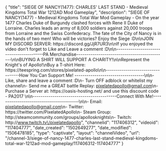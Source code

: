 {
    "title": "SIEGE OF NANCY(1477): CHARLES' LAST STAND - Medieval Kingdoms Total War 1212AD Mod Gameplay",
    "description": "SIEGE OF NANCY(1477) - Medieval Kingdoms Total War Mod Gameplay - On the year 1477 Charles Duke of Burgundy clashed forces with Rene II Duke of Lorraine. Charles leads an army of 8,000 soldiers against 20,000 troops from Lorraine and the Swiss Confederacy. The fate of the City of Nancy is in the hands of two men! Who will be victories? Enjoy the Siege :D\n\nJOIN MY DISCORD SERVER: https:\/\/discord.gg\/JjR7UR3\n\nIf you enjoyed the video don't forget to Like and Leave a comment :D\n\n-----------------------------------------PA Merchandise---------------------------------------------\n\nBUYING A SHIRT WILL SUPPORT A CHARITY!\n\nRepresent the Knight's of Apollo!\nBuy a T-shirt Here: https:\/\/teespring.com\/stores\/pixelated-apollo\n\n----------------------------------How You Can Support Me! -----------------------------------\n\n- Like, share and leave a comment :D\n- Turn OFF adblock or whitelist my channel\n- Send me a GREAT battle Replay: pixelatedapollo@gmail.com\n- Purchase a Server at: https:\/\/oasis-hosting.net\/ and use this discount code - PA2017 \n\n------------------------------------------Connect With Me!-----------------------------------------\n\n- Email: pixelatedapollo@gmail.com\n- Twitter: https:\/\/twitter.com\/PixelatedApollo\n- Steam Group:  http:\/\/steamcommunity.com\/groups\/apollosknights\n- Twitch: http:\/\/www.twitch.tv\/pixelatedapollo",
    "channelid": "117406312",
    "videoid": "117404777",
    "date_created": "1502649277",
    "date_modified": "1506478185",
    "type": "captivate",
    "layout": "channelVideo",
    "url": "\/channel-3\/siege-of-nancy-1477-charles-last-stand-medieval-kingdoms-total-war-1212ad-mod-gameplay\/117406312-117404777"
}